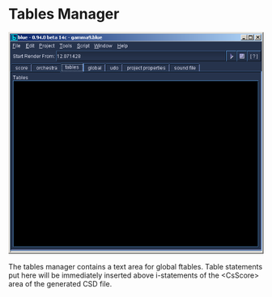 # Tables Manager

![Tables Manager](../../../images/tablesTab.png)

The tables manager contains a text area for global ftables. Table
statements put here will be immediately inserted above i-statements of
the <CsScore\> area of the generated CSD file.
